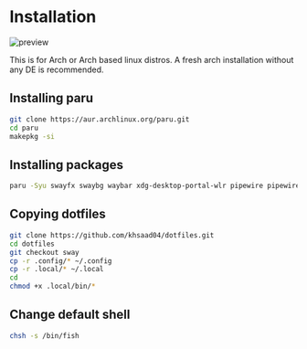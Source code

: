 # Installation 

![preview](https://github.com/khsaad04/dotfiles/blob/sway/assets/preview.png?raw=true)

This is for Arch or Arch based linux distros. A fresh arch installation without any DE is recommended.

## Installing paru
```sh
git clone https://aur.archlinux.org/paru.git
cd paru
makepkg -si
```

## Installing packages
```sh
paru -Syu swayfx swaybg waybar xdg-desktop-portal-wlr pipewire pipewire-pulse pipewire-jack wireplumber qt5-wayland qt6-wayland fish kitty starship neovim wofi dunst libnotify pamixer grim slurp sddm neofetch ttf-firacode-nerd --needed
```

## Copying dotfiles
```sh
git clone https://github.com/khsaad04/dotfiles.git
cd dotfiles
git checkout sway
cp -r .config/* ~/.config
cp -r .local/* ~/.local
cd 
chmod +x .local/bin/*
```

## Change default shell

```sh
chsh -s /bin/fish
```
